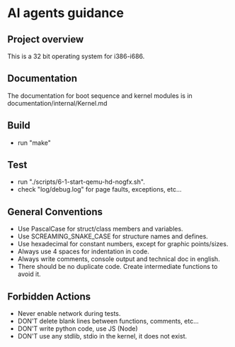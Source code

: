 # AI agents guidance

## Project overview
This is a 32 bit operating system for i386-i686.

## Documentation
The documentation for boot sequence and kernel modules is in documentation/internal/Kernel.md

## Build
- run "make"

## Test
- run "./scripts/6-1-start-qemu-hd-nogfx.sh".
- check "log/debug.log" for page faults, exceptions, etc...

## General Conventions
- Use PascalCase for struct/class members and variables.
- Use SCREAMING_SNAKE_CASE for structure names and defines.
- Use hexadecimal for constant numbers, except for graphic points/sizes.
- Always use 4 spaces for indentation in code.
- Always write comments, console output and technical doc in english.
- There should be no duplicate code. Create intermediate functions to avoid it.

## Forbidden Actions
- Never enable network during tests.
- DON'T delete blank lines between functions, comments, etc...
- DON'T write python code, use JS (Node)
- DON'T use any stdlib, stdio in the kernel, it does not exist.
